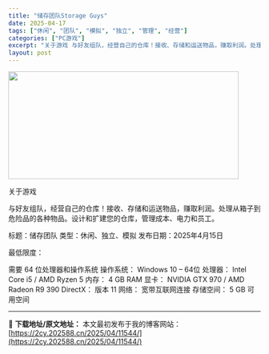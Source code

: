 ```yaml
---
title: "储存团队Storage Guys"
date: 2025-04-17
tags: ["休闲", "团队", "模拟", "独立", "管理", "经营"]
categories: ["PC游戏"]
excerpt: "关于游戏 与好友组队，经营自己的仓库！接收、存储和运送物品，赚取利润。处理从箱子到危险品的各种物品。设计和扩建您的仓库，管理成本、电力和员工。 标题：储存团队 类型：休闲、独立、模拟 发布日期：2025年4月15日 最低限度： 需要 64 位处理器和操作系统 操作系统： Windows 10 – 6&hellip;"
layout: post
---
```


<img class="aligncenter size-full wp-image-11545" src="https://2cy.202588.cn/wp-content/uploads/2025/04/2025041705094981.webp" alt="" width="460" height="215" />

关于游戏

与好友组队，经营自己的仓库！接收、存储和运送物品，赚取利润。处理从箱子到危险品的各种物品。设计和扩建您的仓库，管理成本、电力和员工。

标题：储存团队
类型：休闲、独立、模拟
发布日期：2025年4月15日

最低限度：

需要 64 位处理器和操作系统
操作系统： Windows 10 – 64位
处理器： Intel Core i5 / AMD Ryzen 5
内存： 4 GB RAM
显卡： NVIDIA GTX 970 / AMD Radeon R9 390
DirectX： 版本 11
网络： 宽带互联网连接
存储空间： 5 GB 可用空间

---
📖 **下载地址/原文地址：** 本文最初发布于我的博客网站：[https://2cy.202588.cn/2025/04/11544/](https://2cy.202588.cn/2025/04/11544/)
